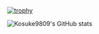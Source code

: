 
[![trophy](https://github-profile-trophy.vercel.app/?username=kosuke9809&theme=onedark)](https://github.com/ryo-ma/github-profile-trophy)


![Kosuke9809's GitHub stats](https://github-readme-stats.vercel.app/api?username=kosuke9809&show_icons=true&theme=radical)
<!---
kosuke9809/kosuke9809 is a ✨ special ✨ repository because its `README.md` (this file) appears on your GitHub profile.
You can click the Preview link to take a look at your changes.
--->
